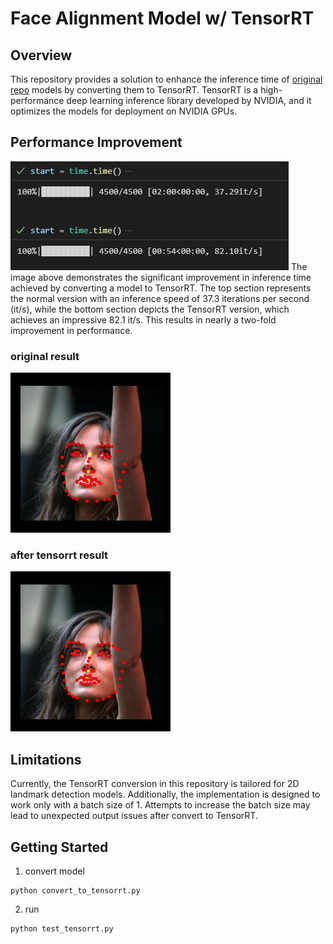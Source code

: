 
# Face Alignment Model w/ TensorRT
## Overview
This repository provides a solution to enhance the inference time of [original repo](https://github.com/1adrianb/face-alignment) models by converting them to TensorRT. TensorRT is a high-performance deep learning inference library developed by NVIDIA, and it optimizes the models for deployment on NVIDIA GPUs.

## Performance Improvement
![Alt text](assets/image.png)
The image above demonstrates the significant improvement in inference time achieved by converting a model to TensorRT. The top section represents the normal version with an inference speed of 37.3 iterations per second (it/s), while the bottom section depicts the TensorRT version, which achieves an impressive 82.1 it/s. This results in nearly a two-fold improvement in performance.

### original result
![Alt text](assets/r1.png)

### after tensorrt result
![Alt text](assets/r2.png)

## Limitations
Currently, the TensorRT conversion in this repository is tailored for 2D landmark detection models. Additionally, the implementation is designed to work only with a batch size of 1. Attempts to increase the batch size may lead to unexpected output issues after convert to TensorRT.

## Getting Started
1. convert model
```
python convert_to_tensorrt.py
```

2. run
```
python test_tensorrt.py
```